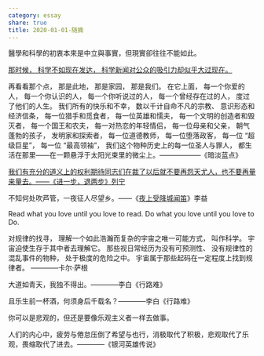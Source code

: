 ```yaml
---
category: essay
share: true
title: 2020-01-01-随摘
---
```



醫學和科學的初衷本來是中立與事實，但現實卻往往不能如此。


[那时候， 科学不如现在发达， 科学新闻对公众的吸引力却似乎大过现在。](https://www.changhai.org/articles/science/astronomy/messengers.php)


再看看那个点， 那是此地， 那是家园， 那是我们。 在它上面， 每一个你爱的人， 每一个你认识的人， 每一个你听说过的人， 每一个曾经存在过的人， 度过了他们的人生。 我们所有的快乐和不幸， 数以千计自命不凡的宗教、 意识形态和经济信条， 每一位猎手和觅食者， 每一位英雄和懦夫， 每一个文明的创造者和毁灭者， 每一个国王和农夫， 每一对热恋的年轻情侣， 每一位母亲和父亲， 朝气蓬勃的孩子， 发明家和探索者， 每一位道德教师， 每一位堕落政客， 每一位 “超级巨星”， 每一位 “最高领袖”， 我们这个物种历史上的每一位圣人与罪人， 都生活在那里——在一颗悬浮于太阳光束里的微尘上。——————《暗淡蓝点》


[我们有充分的道义上的权利期待同志们在裁了以后就不要再怨天尤人，也不要再量来量去。——《进一步，退两步》列宁](https://www.marxists.org/chinese/lenin-cworks/08/028.htm)

不知何处吹芦管，一夜征人尽望乡。——《[夜上受降城闻笛](https://so.gushiwen.cn/shiwenv_d89eb1125b6d.aspx)》李益

Read what you love until you love to read. Do what you love until you love to Do.

对规律的找寻， 理解一个如此浩瀚而复杂的宇宙之唯一可能方式， 叫作科学。 宇宙迫使生存于其中者去理解它。 那些视日常经历为没有可预测性、 没有规律性的混乱事件的物种， 处于极度的危险之中。 宇宙属于那些起码在一定程度上找到规律者。 ————卡尔·萨根

大道如青天，我独不得出。————李白《行路难》

且乐生前一杯酒，何须身后千载名？————李白《行路难》

你可以是悲观的，但还是要像乐观主义者一样去做事。

人们的内心中，疲劳与倦怠压倒了希望与也行，消极取代了积极，悲观取代了乐观，畏缩取代了进去。————《银河英雄传说》